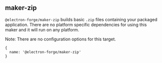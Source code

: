 ## maker-zip

`@electron-forge/maker-zip` builds basic `.zip` files containing your packaged application. There are no platform specific dependencies for using this maker and it will run on any platform.

Note: There are no configuration options for this target.

```
{
  name: '@electron-forge/maker-zip'
}
```